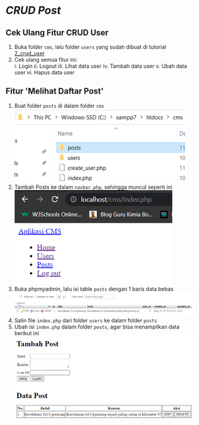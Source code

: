 # _CRUD Post_

## Cek Ulang Fitur CRUD User

1. Buka folder `cms`, lalu folder `users` yang sudah dibuat di tutorial [2_crud_user](../2_crud_user)
2. Cek ulang semua fitur ini:<br>
    i. Login
    ii. Logout
    iii. Lihat data user
    iv. Tambah data user
    v. Ubah data user
    vi. Hapus data user

## Fitur 'Melihat Daftar Post'

1. Buat folder `posts` di dalam folder `cms`<br>
![posts_folder](./assets/posts_folder.png)
2. Tambah Posts ke dalam `navbar.php`, sehingga muncul seperti ini<br>
![posts_menu](./assets/posts_menu.png)
3. Buka phpmyadmin, lalu isi table `posts` dengan 1 baris data bebas<br>
![posts_phpmyadmin](./assets/posts_phpmyadmin.png)
4. Salin file `index.php` dari folder `users` ke dalam folder `posts`
5. Ubah isi `index.php` dalam folder `posts`, agar bisa menampilkan data berikut ini<br>
![posts_php](./assets/posts_php.png)
